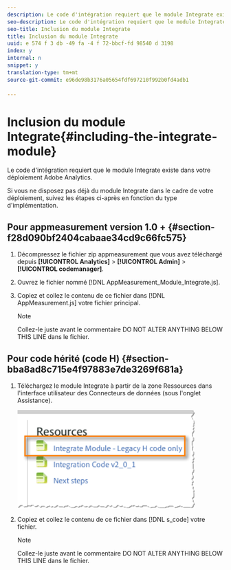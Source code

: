 ```yaml
---
description: Le code d'intégration requiert que le module Integrate existe dans votre déploiement Adobe Analytics.
seo-description: Le code d'intégration requiert que le module Integrate existe dans votre déploiement Adobe Analytics.
seo-title: Inclusion du module Integrate
title: Inclusion du module Integrate
uuid: e 574 f 3 db -49 fa -4 f 72-bbcf-fd 98540 d 3198
index: y
internal: n
snippet: y
translation-type: tm+mt
source-git-commit: e96de98b3176a05654fdf697210f992b0fd4adb1

---
```



# Inclusion du module Integrate{#including-the-integrate-module}

Le code d'intégration requiert que le module Integrate existe dans votre déploiement Adobe Analytics.

Si vous ne disposez pas déjà du module Integrate dans le cadre de votre déploiement, suivez les étapes ci-après en fonction du type d'implémentation.

## Pour appmeasurement version 1.0 + {#section-f28d090bf2404cabaae34cd9c66fc575}

1. Décompressez le fichier zip appmeasurement que vous avez téléchargé depuis **[!UICONTROL Analytics]** &gt; **[!UICONTROL Admin]** &gt; **[!UICONTROL codemanager]**.

1. Ouvrez le fichier nommé [!DNL AppMeasurement_Module_Integrate.js].
1. Copiez et collez le contenu de ce fichier dans [!DNL AppMeasurement.js] votre fichier principal.

   >[!NOTE]
   >
   >Collez-le juste avant le commentaire DO NOT ALTER ANYTHING BELOW THIS LINE dans le fichier.

## Pour code hérité (code H) {#section-bba8ad8c715e4f97883e7de3269f681a}

1. Téléchargez le module Integrate à partir de la zone Ressources dans l'interface utilisateur des Connecteurs de données (sous l'onglet Assistance).

   ![](assets/h_code.png)

1. Copiez et collez le contenu de ce fichier dans [!DNL s_code] votre fichier.

   >[!NOTE]
   >
   >Collez-le juste avant le commentaire DO NOT ALTER ANYTHING BELOW THIS LINE dans le fichier.

